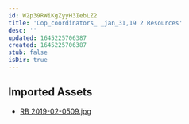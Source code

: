 ```yaml
---
id: W2p39RWiKgZyyH3IebLZ2
title: 'Cop_coordinators_ _jan_31,19 2 Resources'
desc: ''
updated: 1645225706387
created: 1645225706387
stub: false
isDir: true
---
```

## Imported Assets
- [RB 2019-02-0509.jpg](/assets/rb-2019-02-0509-7jynQDFYbLE6.jpg)
